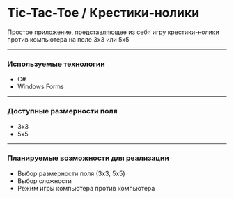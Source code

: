 # Tic-Tac-Toe / Крестики-нолики

Простое приложение, представляющее из себя игру крестики-нолики против компьютера на поле 3x3 или 5x5

---

### Используемые технологии

- C#
- Windows Forms

---

### Доступные размерности поля

- 3x3
- 5x5

---

### Планируемые возможности для реализации

- Выбор размерности поля (3x3, 5x5)
- Выбор сложности
- Режим игры компьютера против компьютера
